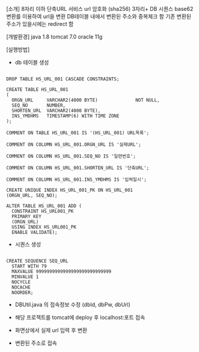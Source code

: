 [소개]
8자리 이하 단축URL 서비스
url 암호화 (sha256) 3자리+ DB 시퀀스 base62변환를 이용하여 url을 변환
DB테이블 내에서 변환된 주소와 중복체크 함
기존 변환된 주소가 있을시에는 redirect 함

[개발환경]
java 1.8
tomcat 7.0
oracle 11g

[실행방법]

* db 테이블 생성 
<pre><code>
DROP TABLE HS_URL_001 CASCADE CONSTRAINTS;

CREATE TABLE HS_URL_001
(
  ORGN_URL     VARCHAR2(4000 BYTE)              NOT NULL,
  SEQ_NO       NUMBER,
  SHORTEN_URL  VARCHAR2(4000 BYTE),
  INS_YMDHMS   TIMESTAMP(6) WITH TIME ZONE
);

COMMENT ON TABLE HS_URL_001 IS '(HS_URL_001) URL목록';

COMMENT ON COLUMN HS_URL_001.ORGN_URL IS '실제URL';

COMMENT ON COLUMN HS_URL_001.SEQ_NO IS '일련번호';

COMMENT ON COLUMN HS_URL_001.SHORTEN_URL IS '단축URL';

COMMENT ON COLUMN HS_URL_001.INS_YMDHMS IS '입력일시';

CREATE UNIQUE INDEX HS_URL_001_PK ON HS_URL_001
(ORGN_URL, SEQ_NO);

ALTER TABLE HS_URL_001 ADD (
  CONSTRAINT HS_URL001_PK
  PRIMARY KEY
  (ORGN_URL)
  USING INDEX HS_URL001_PK
  ENABLE VALIDATE);
</code></pre>
* 시퀀스 생성
<pre><code>
CREATE SEQUENCE SEQ_URL
  START WITH 79
  MAXVALUE 9999999999999999999999999999
  MINVALUE 1
  NOCYCLE
  NOCACHE
  NOORDER;
</code></pre>
* DBUtil.java 의 접속정보 수정 (dbId, dbPw, dbUrl)

* 해당 프로젝트를 tomcat에 deploy 후 localhost:포트 접속

* 화면상에서 실제 url 입력 후 변환

* 변환된 주소로 접속
